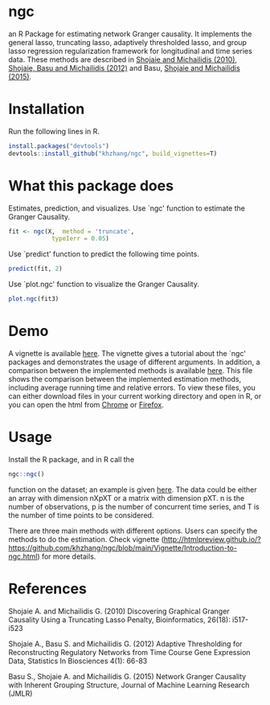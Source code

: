 # ngc
an R Package for estimating network Granger causality. It implements the general lasso, truncating lasso, adaptively thresholded lasso, and group lasso regression regularization framework for longitudinal and time series data. These methods are described in [Shojaie and Michailidis (2010)](https://academic.oup.com/bioinformatics/article/26/18/i517/205683), [Shojaie, Basu and Michailidis (2012)](https://faculty.washington.edu/ashojaie/papers/ThrshLasso4GGC.pdf) and Basu, [Shojaie and Michailidis (2015)](https://jmlr.org/papers/volume16/basu15a/basu15a.pdf).

# Installation
Run the following lines in R.
```R
install.packages("devtools")
devtools::install_github("khzhang/ngc", build_vignettes=T)
```

# What this package does
Estimates, prediction, and visualizes.
Use `ngc' function to estimate the Granger Causality.
```R
fit <- ngc(X,  method = 'truncate',
            typeIerr = 0.05)
```
Use `predict' function to predict the following time points.

```R
predict(fit, 2)
```
Use `plot.ngc' function to visualize the Granger Causality.
```R
plot.ngc(fit3)
```


# Demo
A vignette is available [here](http://htmlpreview.github.io/?https://github.com/khzhang/ngc/blob/main/Vignette/Introduction-to-ngc.html). The vignette gives a tutorial about the `ngc' packages and demonstrates the usage of different arguments. In addition, a comparison between the implemented methods is available [here](http://htmlpreview.github.io/?https://github.com/khzhang/ngc/blob/9be2b028a62405c8ab4fa262227cf51e48cdbf3e/Vignette/metrics_eval.html). This file shows the comparison between the implemented estimation methods, including average running time and relative errors. To view these files, you can either download files in your current working directory and open in R, or you can open the html from [Chrome](https://www.google.com/chrome/) or [Firefox](https://www.mozilla.org/firefox/). 


# Usage
Install the R package, and in R call the 
```R
ngc::ngc()
```
function on the dataset; an example is given [here](demo/demo.R). The data could be either an array with dimension nXpXT or a matrix with dimension pXT. n is the number of observations, p is the number of concurrent time series, and T is the number of time points to be considered. 

There are three main methods with different options. Users can specify the methods to do the estimation. Check vignette (http://htmlpreview.github.io/?https://github.com/khzhang/ngc/blob/main/Vignette/Introduction-to-ngc.html) for more details. 


# References
Shojaie A. and Michailidis G. (2010) Discovering Graphical Granger Causality Using a Truncating Lasso Penalty, Bioinformatics, 26(18): i517-i523

Shojaie A., Basu S. and Michailidis G. (2012) Adaptive Thresholding for Reconstructing Regulatory Networks from Time Course Gene Expression Data, Statistics In Biosciences 4(1): 66-83

Basu S., Shojaie A. and Michailidis G. (2015) Network Granger Causality with Inherent Grouping Structure, Journal of Machine Learning Research (JMLR)

